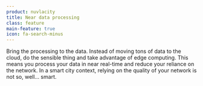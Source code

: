```yaml
---
product: nuvlacity
title: Near data processing
class: feature
main-feature: true
icon: fa-search-minus
---
```


Bring the processing to the data.  Instead of moving tons of data to the cloud, do the sensible thing and take advantage of edge computing. This means you process your data in near real-time and reduce your reliance on the network.  In a smart city context, relying on the quality of your network is not so, well... smart. 